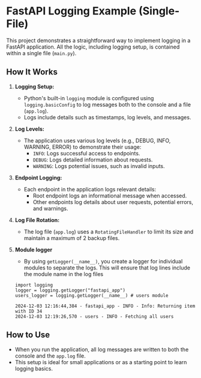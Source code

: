 # FastAPI Logging Example (Single-File)

This project demonstrates a straightforward way to implement logging in a FastAPI application. All the logic, including logging setup, is contained within a single file (`main.py`).

## How It Works
1. **Logging Setup:**
   - Python's built-in `logging` module is configured using `logging.basicConfig` to log messages both to the console and a file (`app.log`).
   - Logs include details such as timestamps, log levels, and messages.

2. **Log Levels:**
   - The application uses various log levels (e.g., DEBUG, INFO, WARNING, ERROR) to demonstrate their usage:
     - `INFO`: Logs successful access to endpoints.
     - `DEBUG`: Logs detailed information about requests.
     - `WARNING`: Logs potential issues, such as invalid inputs.

3. **Endpoint Logging:**
   - Each endpoint in the application logs relevant details:
     - Root endpoint logs an informational message when accessed.
     - Other endpoints log details about user requests, potential errors, and warnings.

4. **Log File Rotation:**
   - The log file (`app.log`) uses a `RotatingFileHandler` to limit its size and maintain a maximum of 2 backup files.

5. **Module logger**
    - By using `getLogger(__name__)`, you create a logger for individual modules to separate the logs. This will ensure that log lines include the module name in the log files
    ```
    import logging
    logger = logging.getLogger("fastapi_app")
    users_logger = logging.getLogger(__name__) # users module
    ```
    ```
    2024-12-03 12:16:44,384 - fastapi_app - INFO - Info: Returning item with ID 34
    2024-12-03 12:19:26,570 - users - INFO - Fetching all users
    ```


## How to Use
- When you run the application, all log messages are written to both the console and the `app.log` file.
- This setup is ideal for small applications or as a starting point to learn logging basics.


